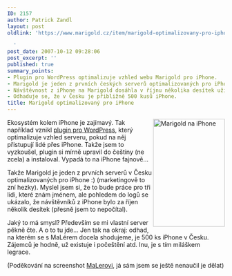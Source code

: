 ```yaml
---
ID: 2157
author: Patrick Zandl
layout: post
oldlink: 'https://www.marigold.cz/item/marigold-optimalizovany-pro-iphone

  '
post_date: 2007-10-12 09:28:06
post_excerpt: ''
published: true
summary_points:
- Plugin pro WordPress optimalizuje vzhled webu Marigold pro iPhone.
- Marigold je jeden z prvních českých serverů optimalizovaných pro iPhone.
- Návštěvnost z iPhone na Marigold dosáhla v říjnu několika desítek uživatelů.
- Odhaduje se, že v Česku je přibližně 500 kusů iPhone.
title: Marigold optimalizovaný pro iPhone
---
```


<a href="http://www.marigold.cz/wp-content/mari2.png"><img src="http://www.marigold.cz/wp-content/_mari2.png" width="166" height="250" alt="Marigold na iPhone" title="Marigold na iPhone" align="right" /></a>Ekosystém kolem iPhone je zajímavý. Tak například vznikl <a href="http://iwphone.contentrobot.com/">plugin pro WordPress</a>, který optimalizuje vzhled serveru, pokud na něj přistupují lidé přes iPhone. Takže jsem to vyzkoušel, plugin si mírně upravil do češtiny (ne zcela) a instaloval. Vypadá to na iPhone fajnově... 

Takže Marigold je jeden z prvních serverů v Česku optimalizovaných pro iPhone :) (marketingově to zní hezky). Myslel jsem si, že to bude práce pro tři lidi, které znám jménem, ale pohledem do logů se ukázalo, že návštěvníků  z iPhone bylo za říjen několik desítek (přesně jsem to nepočítal).

Jaký to má smysl? Především se mi vlastní server pěkně čte. A o to tu jde... Jen tak na okraj: odhad, na kterém se s MaLérem docela shodujeme, je 500 ks iPhone v Česku. Zájemců je hodně, už existuje i počeštění atd. Inu, je s tím miláškem legrace.

(Poděkování na screenshot <a href="http://www.maler.cz">MaLerovi</a>, já sám jsem se ještě nenaučil je dělat)